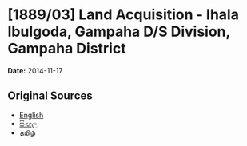 # [1889/03] Land Acquisition - Ihala Ibulgoda, Gampaha D/S Division, Gampaha District

**Date:** 2014-11-17

## Original Sources

- [English](https://documents.gov.lk/view/extra-gazettes/2014/11/1889-03_E.pdf)
- [සිංහල](https://documents.gov.lk/view/extra-gazettes/2014/11/1889-03_S.pdf)
- [தமிழ்](https://documents.gov.lk/view/extra-gazettes/2014/11/1889-03_T.pdf)
